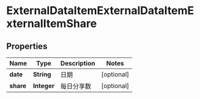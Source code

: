 # ExternalDataItemExternalDataItemExternalItemShare

## Properties
Name | Type | Description | Notes
------------ | ------------- | ------------- | -------------
**date** | **String** | 日期 |  [optional]
**share** | **Integer** | 每日分享数 |  [optional]
